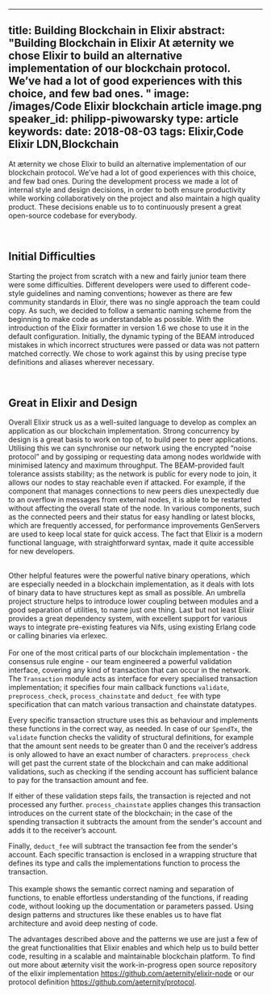 
---
title: Building Blockchain in Elixir
abstract: "Building Blockchain in Elixir
At æternity we chose Elixir to build an alternative implementation of our blockchain protocol. We’ve had a lot of good experiences with this choice, and few bad ones.
"
image: /images/Code Elixir blockchain article image.png
speaker_id: philipp-piwowarsky
type: article
keywords: 
date: 2018-08-03
tags: Elixir,Code Elixir LDN,Blockchain
---
At &aelig;ternity we chose Elixir to build an alternative implementation of our blockchain protocol. We&rsquo;ve had a lot of good experiences with this choice, and few bad ones. During the development process we made a lot of internal style and design decisions, in order to both ensure productivity while working collaboratively on the project and also maintain a high quality product. These decisions enable us to to continuously present a great open-source codebase for everybody.

&nbsp;

## Initial Difficulties

Starting the project from scratch with a new and fairly junior team there were some difficulties. Different developers were used to different code-style guidelines and naming conventions; however as there are few community standards in Elixir, there was no single approach the team could copy. As such, we decided to follow a semantic naming scheme from the beginning to make code as understandable as possible. With the introduction of the Elixir formatter in version 1.6 we chose to use it in the default configuration. Initially, the dynamic typing of the BEAM introduced mistakes in which incorrect structures were passed or data was not pattern matched correctly. We chose to work against this by using precise type definitions and aliases wherever necessary.

&nbsp;

## Great in Elixir and Design

Overall Elixir struck us as a well-suited language to develop as complex an application as our blockchain implementation. Strong concurrency by design is a great basis to work on top of, to build peer to peer applications. Utilising this we can synchronise our network using the encrypted &ldquo;noise protocol&rdquo; and by gossiping or requesting data among nodes worldwide with minimised latency and maximum throughput. The BEAM-provided fault tolerance assists stability; as the network is public for every node to join, it allows our nodes to stay reachable even if attacked. For example, if the component that manages connections to new peers dies unexpectedly due to an overflow in messages from external nodes, it is able to be restarted without affecting the overall state of the node. In various components, such as the connected peers and their status for easy handling or latest blocks, which are frequently accessed, for performance improvements GenServers are used to keep local state for quick access. The fact that Elixir is a modern functional language, with straightforward syntax, made it quite accessible for new developers.<br />
&nbsp;

Other helpful features were the powerful native binary operations, which are especially needed in a blockchain implementation, as it deals with lots of binary data to have structures kept as small as possible. An umbrella project structure helps to introduce lower coupling between modules and a good separation of utilities, to name just one thing. Last but not least Elixir provides a great dependency system, with excellent support for various ways to integrate pre-existing features via Nifs, using existing Erlang code or calling binaries via erlexec.<br />
<br />
For one of the most critical parts of our blockchain implementation - the consensus rule engine - our team engineered a powerful validation interface, covering any kind of transaction that can occur in the network. The `Transaction` module acts as interface for every specialised transaction implementation; it specifies four main callback functions `validate`, `preprocess_check`, `process_chainstate` and `deduct_fee` with type specification that can match various transaction and chainstate datatypes.

Every specific transaction structure uses this as behaviour and implements these functions in the correct way, as needed. In case of our `SpendTx`, the `validate` function checks the validity of structural definitions, for example that the amount sent needs to be greater than 0 and the receiver&rsquo;s address is only allowed to have an exact number of characters. `preprocess_check` will get past the current state of the blockchain and can make additional validations, such as checking if the sending account has sufficient balance to pay for the transaction amount and fee.

If either of these validation steps fails, the transaction is rejected and not processed any further. `process_chainstate` applies changes this transaction introduces on the current state of the blockchain; in the case of the spending transaction it subtracts the amount from the sender&#39;s account and adds it to the receiver&rsquo;s account.

Finally, `deduct_fee` will subtract the transaction fee from the sender&#39;s account. Each specific transaction is enclosed in a wrapping structure that defines its type and calls the implementations function to process the transaction.<br />
<br />
This example shows the semantic correct naming and separation of functions, to enable effortless understanding of the functions, if reading code, without looking up the documentation or parameters passed. Using design patterns and structures like these enables us to have flat architecture and avoid deep nesting of code.

The advantages described above and the patterns we use are just a few of the great functionalities that Elixir enables and which help us to build better code, resulting in a scalable and maintainable blockchain platform. To find out more about &aelig;ternity visit the work-in-progress open source repository of the elixir implementation <a href="https://github.com/aeternity/elixir-node">https://github.com/aeternity/elixir-node</a> or our protocol definition <a href="https://github.com/aeternity/protocol">https://github.com/aeternity/protocol</a>.

&nbsp;

